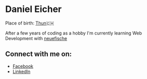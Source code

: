 <h1>Daniel Eicher</h1>

Place of birth: <a href="https://en.wikipedia.org/wiki/Thun">Thun</a>:switzerland:

After a few years of coding as a hobby I'm currently learning Web Development with <a href="https://www.neuefische.de/">neuefische</a>

<h2>Connect with me on:</h2>
<ul>
  <li><a href="https://www.facebook.com/daniel.eicher.355/" target="_blank">Facebook</a></li>
  <li><a href="https://www.linkedin.com/in/daniel-eicher-963844203/" target="_blank">LinkedIn</a></li>
</ul>
